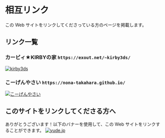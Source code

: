 # 相互リンク
この Web サイトをリンクしてくださっている方のページを掲載します。

## リンク一覧
### カービィ★KIRBYの家 `https://exout.net/~kirby3ds/`
[![kirby3ds](/static/images/mutual/kirby3ds.png)](https://exout.net/~kirby3ds/)

### こーげんやさい `https://nona-takahara.github.io/`
[![こーげんやさい](/static/images/mutual/nona-takahara.png)](https://nona-takahara.github.io/)


## このサイトをリンクしてくださる方へ
ありがとうございます！以下のバナーを使用して、この Web サイトをリンクすることができます。
[![yude.jp](/static/images/banner_new.png)](https://yude.jp)